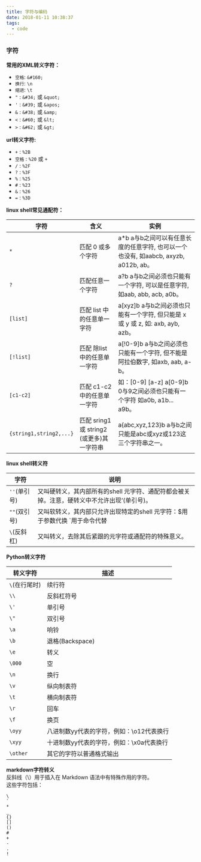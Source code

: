 ```yaml
---
title: 字符与编码
date: 2018-01-11 10:38:37
tags:
  - code
---
```

### 字符
**常用的XML转义字符：**
- ``空格``: ``&#160;``
- ``换行``: ``\n``
- ``缩进``: ``\t``
- ``"`` :  ``&#34;`` 或 ``&quot;``
- ``'`` : ``&#39;`` 或 ``&apos;``
- ``&`` : ``&#38;`` 或 ``&amp;``
- ``<`` : ``&#60;`` 或 ``&lt;``
- ``>`` :  ``&#62;`` 或 ``&gt;``

**url转义字符:**
- ``+`` : ``%2B``
- ``空格`` : ``%20`` 或 ``+``
- ``/`` : ``%2F``
- ``?`` : ``%3F``
- ``%`` : ``%25``
- ``#`` : ``%23``
- ``&`` : ``%26``
- ``=`` : ``%3D``
<!-- more -->
**linux shell常见通配符：**

字符	|   含义	  |   实例
--- | --- | ---
``*``	| 匹配 0 或多个字符	| a*b  a与b之间可以有任意长度的任意字符, 也可以一个也没有, 如aabcb, axyzb, a012b, ab。
``?``	| 匹配任意一个字符	| a?b  a与b之间必须也只能有一个字符, 可以是任意字符, 如aab, abb, acb, a0b。
``[list]`` 	| 匹配 list 中的任意单一字符	| a[xyz]b   a与b之间必须也只能有一个字符, 但只能是 x 或 y 或 z, 如: axb, ayb, azb。
``[!list]`` 	| 匹配 除list 中的任意单一字符	| a[!0-9]b  a与b之间必须也只能有一个字符, 但不能是阿拉伯数字, 如axb, aab, a-b。
``[c1-c2]`` |	匹配 c1-c2 中的任意单一字符 | 如：[0-9] [a-z]	a[0-9]b  0与9之间必须也只能有一个字符 如a0b, a1b... a9b。
``{string1,string2,...}``	| 匹配 sring1 或 string2 (或更多)其一字符串	| a{abc,xyz,123}b    a与b之间只能是abc或xyz或123这三个字符串之一。

**linux shell转义符**

字符	| 说明
--- | ---
``''``(单引号)	| 又叫硬转义，其内部所有的shell 元字符、通配符都会被关掉。注意，硬转义中不允许出现’(单引号)。
``""``(双引号)	| 又叫软转义，其内部只允许出现特定的shell 元字符：$用于参数代换 `用于命令代替
``\``(反斜杠)	|  又叫转义，去除其后紧跟的元字符或通配符的特殊意义。

**Python转义字符**

转义字符	| 描述
--- | ---
``\``(在行尾时)	| 续行符
``\\``	| 反斜杠符号
``\'``	| 单引号
``\"``	| 双引号
``\a``	| 响铃
``\b``	| 退格(Backspace)
``\e``	| 转义
``\000``	| 空
``\n``	| 换行
``\v``	| 纵向制表符
``\t``	| 横向制表符
``\r``	| 回车
``\f``	| 换页
``\oyy``	| 八进制数yy代表的字符，例如：\o12代表换行
``\xyy``	| 十进制数yy代表的字符，例如：\x0a代表换行
``\other``	| 其它的字符以普通格式输出

**markdown字符转义**<br>
反斜线（\）用于插入在 Markdown 语法中有特殊作用的字符。<br>
这些字符包括：
```
\
`
*
_
{}
[]
()
#
+
-
.
!
```
